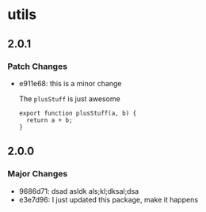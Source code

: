 # utils

## 2.0.1

### Patch Changes

- e911e68: this is a minor change

  The `plusStuff` is just awesome

  ```
  export function plusStuff(a, b) {
  	return a + b;
  }
  ```

## 2.0.0

### Major Changes

- 9686d71: dsad asldk als;kl;dksal;dsa
- e3e7d96: I just updated this package, make it happens
